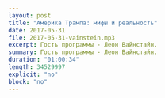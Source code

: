 ```yaml
---
layout: post
title: "Америка Трампа: мифы и реальность"
date: 2017-05-31
file: 2017-05-31-vainstein.mp3
excerpt: Гость программы - Леон Вайнстайн.
summary: Гость программы - Леон Вайнстайн.
duration: "01:00:34"
length: 34529997
explicit: "no"
block: "no"
---
```

